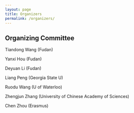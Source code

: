 ```yaml
---
layout: page
title: Organizers
permalink: /organizers/
---
```


 
## Organizing Committee
<p>Tiandong Wang (Fudan)</p>
<p>Yanxi Hou (Fudan)</p>
<p>Deyuan Li (Fudan)</p>
<p>Liang Peng (Georgia State U)</p>
<p>Ruodu Wang (U of Waterloo)</p>
<p>Zhengjun Zhang (University of Chinese Academy of Sciences)</p>
<p>Chen Zhou (Erasmus)</p>

